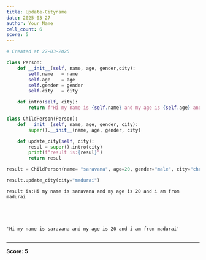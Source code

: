 ```yaml
---
title: Update-Cityname
date: 2025-03-27
author: Your Name
cell_count: 6
score: 5
---
```


```python
# Created at 27-03-2025
```


```python
class Person:
    def __init__(self, name, age, gender,city):
        self.name   = name
        self.age    = age
        self.gender = gender
        self.city   = city

    def intro(self, city):
        return f"Hi my name is {self.name} and my age is {self.age} and i am from {city}"
```


```python
class ChildPerson(Person):
    def __init__(self, name, age, gender, city):
        super().__init__(name, age, gender, city)

    def update_city(self, city):
        resul = super().intro(city)
        print(f"result is:{resul}")
        return resul
```


```python
result = ChildPerson(name= "saravana", age=20, gender="male", city="chennai")
```


```python
result.update_city(city="madurai")
```

    result is:Hi my name is saravana and my age is 20 and i am from madurai





    'Hi my name is saravana and my age is 20 and i am from madurai'




```python

```


---
**Score: 5**
